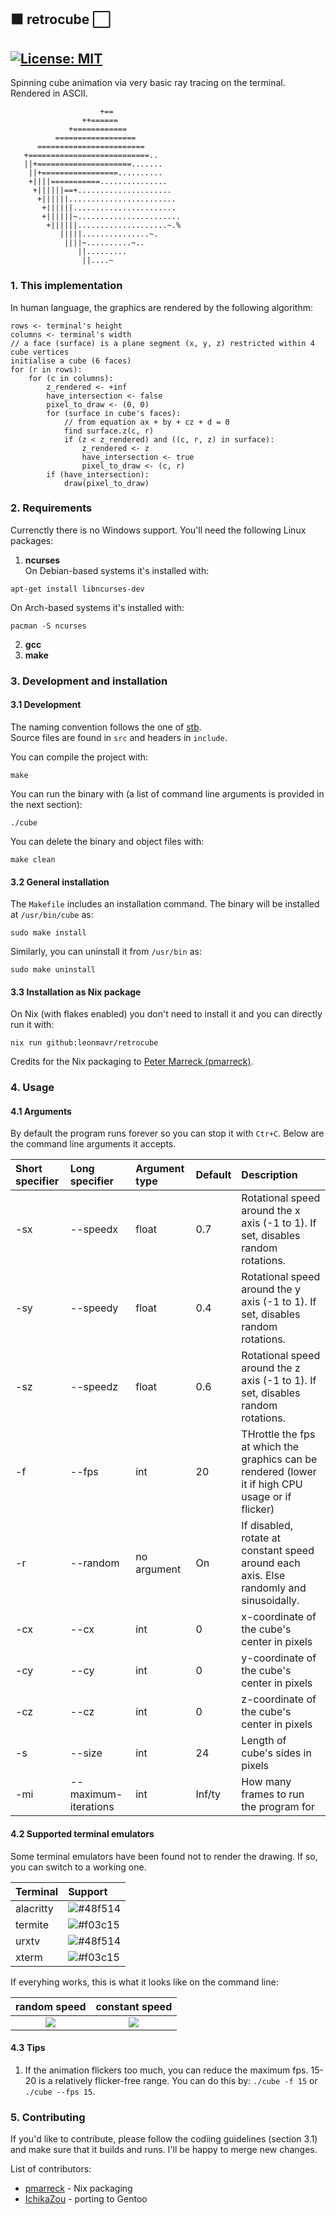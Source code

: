 ## :black_large_square: retrocube :white_large_square:

[![License: MIT](https://img.shields.io/badge/License-MIT-yellow.svg)](https://opensource.org/licenses/MIT)
---
Spinning cube animation via very basic ray tracing on the terminal. Rendered in ASCII.
```
                    +==
                ++======
             +============
          ==================
      ========================
   +===========================..
   ||+=====================.......
    ||+=================..........
    +||||===========...............
     +||||||==+.....................
      +||||||........................
       +||||||.......................
       +||||||~.......................
        +||||||....................~.%
           |||||...............~.
            ||||~..........~..
               ||.........
                ||....~

```

### 1. This implementation

In human language, the graphics are rendered by the following algorithm:
```
rows <- terminal's height
columns <- terminal's width
// a face (surface) is a plane segment (x, y, z) restricted within 4 cube vertices
initialise a cube (6 faces)
for (r in rows):
    for (c in columns):
        z_rendered <- +inf
        have_intersection <- false
        pixel_to_draw <- (0, 0)
        for (surface in cube's faces):
            // from equation ax + by + cz + d = 0
            find surface.z(c, r)
            if (z < z_rendered) and ((c, r, z) in surface):
                z_rendered <- z
                have_intersection <- true
                pixel_to_draw <- (c, r) 
        if (have_intersection):
            draw(pixel_to_draw)
```

### 2. Requirements

Currenctly there is no Windows support. You'll need the following Linux packages:  
1. **ncurses**  
On Debian-based systems it's installed with:
```
apt-get install libncurses-dev
```
On Arch-based systems it's installed with:
```
pacman -S ncurses
```
2. **gcc**
3. **make**

### 3. Development and installation

#### 3.1 Development

The naming convention follows the one of [stb](https://github.com/nothings/stb).  
Source files are found in `src` and headers in `include`.

You can compile the project with:
```
make
```
You can run the binary with (a list of command line arguments is provided in the next section):
```
./cube
```
You can delete the binary and object files with:
```
make clean
```

#### 3.2 General installation

The `Makefile` includes an installation command. The binary will be installed at `/usr/bin/cube` as:
```
sudo make install
```
Similarly, you can uninstall it from `/usr/bin` as:
```
sudo make uninstall
```

#### 3.3 Installation as Nix package

On Nix (with flakes enabled) you don't need to install it and you can directly run it with:
```
nix run github:leonmavr/retrocube
```
Credits for the Nix packaging to [Peter Marreck (pmarreck)](https://github.com/pmarreck).

### 4. Usage

#### 4.1 Arguments

By default the program runs forever so you can stop it with `Ctr+C`. Below are the command line arguments it accepts.


| Short specifier | Long specifier            | Argument type | Default | Description                                                                                 |
|:--------------- |:--------------------------|:--------------|:--------|:--------------------------------------------------------------------------------------------|
| -sx             | --speedx                  | float         | 0.7     |Rotational speed around the x axis (-1 to 1). If set, disables random rotations.             |
| -sy             | --speedy                  | float         | 0.4     |Rotational speed around the y axis (-1 to 1). If set, disables random rotations.             |
| -sz             | --speedz                  | float         | 0.6     |Rotational speed around the z axis (-1 to 1). If set, disables random rotations.             |
| -f              | --fps                     | int           | 20      |THrottle the fps at which the graphics can be rendered (lower it if high CPU usage or if flicker) | 
| -r              | --random                  | no argument   | On      |If disabled, rotate at constant speed around each axis. Else randomly and sinusoidally.      |
| -cx             | --cx                      | int           | 0       |x-coordinate of the cube's center in pixels                                                  |
| -cy             | --cy                      | int           | 0       |y-coordinate of the cube's center in pixels                                                  |
| -cz             | --cz                      | int           | 0       |z-coordinate of the cube's center in pixels                                                  |
| -s              | --size                    | int           | 24      |Length of cube's sides in pixels                                                             |
| -mi             | --maximum-iterations      | int           | Inf/ty  |How many frames to run the program for                                                       |


#### 4.2 Supported terminal emulators

Some terminal emulators have been found not to render the drawing. If so, you can switch to a working one.

| Terminal          | Support                                                   |
|:------------------|:----------------------------------------------------------|
| alacritty         |![#48f514](https://placehold.co/15x15/48f514/48f514.png)   |
| termite           |![#f03c15](https://placehold.co/15x15/f03c15/f03c15.png)   |
| urxtv             |![#48f514](https://placehold.co/15x15/48f514/48f514.png)   |
| xterm             |![#f03c15](https://placehold.co/15x15/f03c15/f03c15.png)   |

If everyhing works, this is what it looks like on the command line:

random speed | constant speed
:-------------------------:|:-------------------------:
![](https://github.com/leonmavr/retrocube/blob/master/assets/demo_constant.gif?raw=true)  |  ![](https://raw.githubusercontent.com/leonmavr/retrocube/master/assets/demo_random.gif)


#### 4.3 Tips

1. If the animation flickers too much, you can reduce the maximum fps. 15-20 is a relatively flicker-free range. You can do this by: `./cube -f 15` or `./cube --fps 15`.


### 5. Contributing

If you'd like to contribute, please follow the codiing guidelines (section 3.1) and make sure that it builds and runs.
I'll be happy to merge new changes.

List of contributors:
* [pmarreck](https://github.com/pmarreck) - Nix packaging
* [IchikaZou](https://github.com/IchikaZou) - porting to Gentoo
